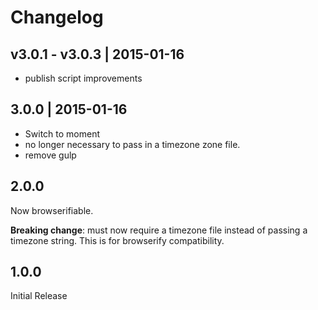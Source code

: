 # Changelog

## v3.0.1 - v3.0.3 | 2015-01-16
* publish script improvements

## 3.0.0 | 2015-01-16
* Switch to moment
* no longer necessary to pass in a timezone zone file.
* remove gulp

## 2.0.0
Now browserifiable.

**Breaking change**: must now require a timezone file instead of passing a timezone string. This is for browserify compatibility.

## 1.0.0
Initial Release






